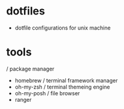 # dotfiles
- dotfile configurations for unix machine

# tools
/ package manager
- homebrew
/ terminal framework manager
- oh-my-zsh
/ terminal themeing engine
- oh-my-posh
/ file browser
- ranger
